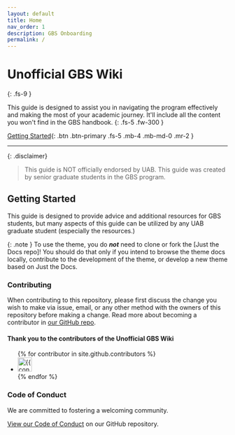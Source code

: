 ```yaml
---
layout: default
title: Home
nav_order: 1
description: GBS Onboarding
permalink: /
---
```


# Unofficial GBS Wiki
{: .fs-9 }

This guide is designed to assist you in navigating the program effectively and making the most of your academic journey. It'll include all the content you won't find in the GBS handbook.
{: .fs-5 .fw-300 }

[Getting Started](#getting-started){: .btn .btn-primary .fs-5 .mb-4 .mb-md-0 .mr-2 }

---

{: .disclaimer}
> This guide is NOT officially endorsed by UAB. This guide was created by senior graduate students in the GBS program.

## Getting Started

This guide is designed to provide advice and additional resources for GBS students, but many aspects of this guide can be utilized by any UAB graduate student (especially the resources.)

{: .note }
To use the theme, you do ***not*** need to clone or fork the [Just the Docs repo]! You should do that only if you intend to browse the theme docs locally, contribute to the development of the theme, or develop a new theme based on Just the Docs.

### Contributing

When contributing to this repository, please first discuss the change you wish to make via issue,
email, or any other method with the owners of this repository before making a change. Read more about becoming a contributor in [our GitHub repo](https://github.com/just-the-docs/just-the-docs#contributing).

#### Thank you to the contributors of the Unofficial GBS Wiki

<ul class="list-style-none">
{% for contributor in site.github.contributors %}
  <li class="d-inline-block mr-1">
     <a href="{{ contributor.html_url }}"><img src="{{ contributor.avatar_url }}" width="32" height="32" alt="{{ contributor.login }}"></a>
  </li>
{% endfor %}
</ul>

### Code of Conduct

We are committed to fostering a welcoming community.

[View our Code of Conduct](https://github.com/just-the-docs/just-the-docs/tree/main/CODE_OF_CONDUCT.md) on our GitHub repository.
